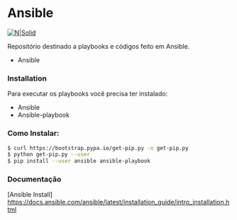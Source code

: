 # Ansible
[![N|Solid](https://d1o2okarmduwny.cloudfront.net/wp-content/uploads/2015/01/ansible.png)](https://docs.ansible.com/ansible/latest/index.html)

Repositório destinado a playbooks e códigos feito em Ansible.

  - Ansible

### Installation

Para executar os playbooks você precisa ter instalado:

- Ansible
- Ansible-playbook

### Como Instalar:

```sh
$ curl https://bootstrap.pypa.io/get-pip.py -o get-pip.py
$ python get-pip.py --user
$ pip install --user ansible ansible-playbook
```

### Documentação

[Ansible Install] https://docs.ansible.com/ansible/latest/installation_guide/intro_installation.html

